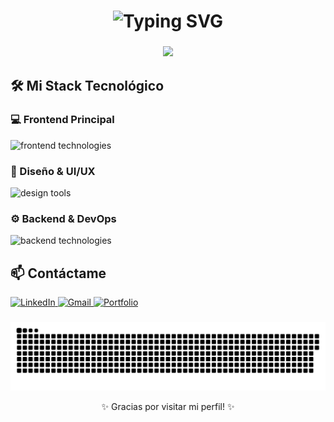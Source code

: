 <h1 align="center">
  <img src="https://readme-typing-svg.demolab.com?font=Fira+Code&weight=600&size=28&duration=4000&pause=1000&color=00F72D&background=000000&center=true&vCenter=true&width=600&lines=%F0%9F%91%8B+Hola%2C+Soy+Oscar+Ch%C3%A1vez;%F0%9F%92%BB+Frontend+Developer+Expert;%F0%9F%93%9A+Apasionado+por+la+Tecnolog%C3%ADa;%F0%9F%9A%80+Construyendo+el+Futuro+Digital" alt="Typing SVG" />
</h1>

###

<div align="center">
  <img src="https://media.giphy.com/media/v1.Y2lkPTc5MGI3NjExcWZ3a2J4dW9rN3JjZ3V1aGZ0b2VlZ3Q5eW1xY2R6d2VjYzVwY3B6biZlcD12MV9pbnRlcm5hbF9naWZfYnlfaWQmY3Q9cw/qgQUggAC3Pfv687qPC/giphy.gif" width="400"/>
</div>

###

###

## 🛠️ Mi Stack Tecnológico

### 💻 Frontend Principal
<div align="left">
  <img src="https://skillicons.dev/icons?i=html,css,js,tailwind,redux" height="40" alt="frontend technologies" />
</div>

### 🎨 Diseño & UI/UX
<div align="left">
  <img src="https://skillicons.dev/icons?i=figma,photoshop" height="40" alt="design tools" />
</div>

### ⚙️ Backend & DevOps
<div align="left">
  <img src="https://skillicons.dev/icons?i=nodejs,mongodb,firebase,git,github,linux,nginx,apache" height="40" alt="backend technologies" />
</div>

###

###
###

## 📫 Contáctame

<div align="left">
  <a href="https://www.linkedin.com/in/oscar-ch-521863340/" target="_blank">
    <img src="https://img.shields.io/badge/LinkedIn-0077B5?style=for-the-badge&logo=linkedin&logoColor=white" height="35" alt="LinkedIn"/>
  </a>
  <a href="oscarch2002@gmail.com" target="_blank">
    <img src="https://img.shields.io/badge/Gmail-D14836?style=for-the-badge&logo=gmail&logoColor=white" height="35" alt="Gmail"/>
  </a>
  <a href="https://portafolio-oscardev.netlify.app/" target="_blank">
    <img src="https://img.shields.io/badge/Portfolio-%23000000.svg?style=for-the-badge&logo=firefox&logoColor=white" height="35" alt="Portfolio"/>
  </a>
</div>

###

###

<div align="center">
  <img src="https://raw.githubusercontent.com/OSCARCH2002/OSCARCH2002/output/snake.svg" alt="Snake animation" />
</div>

<p align="center">✨ Gracias por visitar mi perfil! ✨</p>


